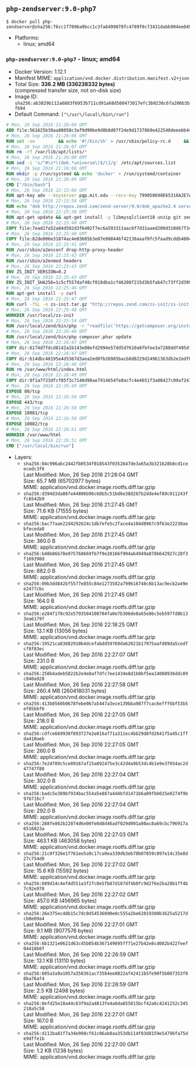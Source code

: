## `php-zendserver:9.0-php7`

```console
$ docker pull php-zendserver@sha256:76cc1f7096a9bcc1c3fa6499078fc4789f0c73431dabb904ee0497ba5cef7645
```

-	Platforms:
	-	linux; amd64

### `php-zendserver:9.0-php7` - linux; amd64

-	Docker Version: 1.12.1
-	Manifest MIME: `application/vnd.docker.distribution.manifest.v2+json`
-	Total Size: **336.2 MB (336238332 bytes)**  
	(compressed transfer size, not on-disk size)
-	Image ID: `sha256:ab3829b112a6883f6953b711cd91a68d560473017efc3b9230c6fa206b3bfb94`
-	Default Command: `["\/usr\/local\/bin\/run"]`

```dockerfile
# Mon, 26 Sep 2016 21:26:04 GMT
ADD file:561625b38aa88058c3af9d99be9d8b8d07f24e9d1737869e422540deeebb4443 in / 
# Mon, 26 Sep 2016 21:26:06 GMT
RUN set -xe 		&& echo '#!/bin/sh' > /usr/sbin/policy-rc.d 	&& echo 'exit 101' >> /usr/sbin/policy-rc.d 	&& chmod +x /usr/sbin/policy-rc.d 		&& dpkg-divert --local --rename --add /sbin/initctl 	&& cp -a /usr/sbin/policy-rc.d /sbin/initctl 	&& sed -i 's/^exit.*/exit 0/' /sbin/initctl 		&& echo 'force-unsafe-io' > /etc/dpkg/dpkg.cfg.d/docker-apt-speedup 		&& echo 'DPkg::Post-Invoke { "rm -f /var/cache/apt/archives/*.deb /var/cache/apt/archives/partial/*.deb /var/cache/apt/*.bin || true"; };' > /etc/apt/apt.conf.d/docker-clean 	&& echo 'APT::Update::Post-Invoke { "rm -f /var/cache/apt/archives/*.deb /var/cache/apt/archives/partial/*.deb /var/cache/apt/*.bin || true"; };' >> /etc/apt/apt.conf.d/docker-clean 	&& echo 'Dir::Cache::pkgcache ""; Dir::Cache::srcpkgcache "";' >> /etc/apt/apt.conf.d/docker-clean 		&& echo 'Acquire::Languages "none";' > /etc/apt/apt.conf.d/docker-no-languages 		&& echo 'Acquire::GzipIndexes "true"; Acquire::CompressionTypes::Order:: "gz";' > /etc/apt/apt.conf.d/docker-gzip-indexes 		&& echo 'Apt::AutoRemove::SuggestsImportant "false";' > /etc/apt/apt.conf.d/docker-autoremove-suggests
# Mon, 26 Sep 2016 21:26:07 GMT
RUN rm -rf /var/lib/apt/lists/*
# Mon, 26 Sep 2016 21:26:08 GMT
RUN sed -i 's/^#\s*\(deb.*universe\)$/\1/g' /etc/apt/sources.list
# Mon, 26 Sep 2016 21:26:08 GMT
RUN mkdir -p /run/systemd && echo 'docker' > /run/systemd/container
# Mon, 26 Sep 2016 21:26:09 GMT
CMD ["/bin/bash"]
# Mon, 26 Sep 2016 22:15:06 GMT
RUN apt-key adv --keyserver pgp.mit.edu --recv-key 799058698E65316A2E7A4FF42EAE1437F7D2C623
# Mon, 26 Sep 2016 22:23:58 GMT
RUN echo "deb http://repos.zend.com/zend-server/9.0/deb_apache2.4 server non-free" >> /etc/apt/sources.list.d/zend-server.list
# Mon, 26 Sep 2016 22:25:38 GMT
RUN apt-get update && apt-get install -y libmysqlclient18 unzip git zend-server-php-7.0 && /usr/local/zend/bin/zendctl.sh stop
# Mon, 26 Sep 2016 22:25:40 GMT
COPY file:7ead1fa52a84d592d3f6402f7ec6a593311aac6f7d31aaed200d310d67f34d54 in /etc/ 
# Mon, 26 Sep 2016 22:25:40 GMT
COPY file:82de006e31874ac4e03685b3e87e988446f42138aaaf0fc5faad9cddb48040ba in /etc/apache2/conf-available 
# Mon, 26 Sep 2016 22:25:41 GMT
RUN /usr/sbin/a2enconf drop-http-proxy-header
# Mon, 26 Sep 2016 22:25:42 GMT
RUN /usr/sbin/a2enmod headers
# Mon, 26 Sep 2016 22:25:43 GMT
ENV ZS_INIT_VERSION=0.2
# Mon, 26 Sep 2016 22:25:43 GMT
ENV ZS_INIT_SHA256=1c5cf557daf48cf018dba1cf46208f215d3b5fab47c73ff2d39988581ebd6932
# Mon, 26 Sep 2016 22:25:46 GMT
RUN apt-get install -y curl
# Mon, 26 Sep 2016 22:25:47 GMT
RUN curl -fSL -o zs-init.tar.gz "http://repos.zend.com/zs-init/zs-init-docker-${ZS_INIT_VERSION}.tar.gz"     && echo "${ZS_INIT_SHA256} *zs-init.tar.gz" | sha256sum -c -     && mkdir /usr/local/zs-init     && tar xzf zs-init.tar.gz --strip-components=1 -C /usr/local/zs-init     && rm zs-init.tar.gz
# Mon, 26 Sep 2016 22:25:48 GMT
WORKDIR /usr/local/zs-init
# Mon, 26 Sep 2016 22:25:54 GMT
RUN /usr/local/zend/bin/php -r "readfile('https://getcomposer.org/installer');" | /usr/local/zend/bin/php
# Mon, 26 Sep 2016 22:26:46 GMT
RUN /usr/local/zend/bin/php composer.phar update
# Mon, 26 Sep 2016 22:26:47 GMT
COPY dir:6174d7fdcd8142a1b143e80efd2994e57dd5d7610a8fbfee3a7288ddf495dfdf in /usr/local/bin 
# Mon, 26 Sep 2016 22:26:47 GMT
COPY dir:b14dbc48195e4d5367d3aea2ed0fb26985bacb8d8229d24961363db2e2edf8f0 in /usr/local/zend/var/plugins/ 
# Mon, 26 Sep 2016 22:26:48 GMT
RUN rm /var/www/html/index.html
# Mon, 26 Sep 2016 22:26:49 GMT
COPY dir:9f1a7f23dfcf85f3c7148d98ae7914654fe8acfc4e4651f3a08427c09af24198 in /var/www/html 
# Mon, 26 Sep 2016 22:26:49 GMT
EXPOSE 80/tcp
# Mon, 26 Sep 2016 22:26:50 GMT
EXPOSE 443/tcp
# Mon, 26 Sep 2016 22:26:50 GMT
EXPOSE 10081/tcp
# Mon, 26 Sep 2016 22:26:50 GMT
EXPOSE 10082/tcp
# Mon, 26 Sep 2016 22:26:51 GMT
WORKDIR /var/www/html
# Mon, 26 Sep 2016 22:26:51 GMT
CMD ["/usr/local/bin/run"]
```

-	Layers:
	-	`sha256:04c996abc2442fb0534f018543f0352647de3a65a3b321628b8cd1ceecedc3f6`  
		Last Modified: Mon, 26 Sep 2016 21:28:04 GMT  
		Size: 65.7 MB (65702977 bytes)  
		MIME: application/vnd.docker.image.rootfs.diff.tar.gzip
	-	`sha256:d394d3da86fe44806b96c68b5c51bd6e38d287b2dde4ef89c011243ffc6542b9`  
		Last Modified: Mon, 26 Sep 2016 21:27:45 GMT  
		Size: 71.6 KB (71555 bytes)  
		MIME: application/vnd.docker.image.rootfs.diff.tar.gzip
	-	`sha256:bac77aae22d4292624c1db7efe5c2face4a104d8967c9f63e22230aebfeceda8`  
		Last Modified: Mon, 26 Sep 2016 21:27:45 GMT  
		Size: 360.0 B  
		MIME: application/vnd.docker.image.rootfs.diff.tar.gzip
	-	`sha256:b48b86b78e975768669fb7f9e20166f994ab4949a878b642927c28f3f169390d`  
		Last Modified: Mon, 26 Sep 2016 21:27:45 GMT  
		Size: 682.0 B  
		MIME: application/vnd.docker.image.rootfs.diff.tar.gzip
	-	`sha256:09b3dd842bf5577e855c84e1273582a799616748c6b13ac9ecb2a49ee2477cbc`  
		Last Modified: Mon, 26 Sep 2016 21:27:45 GMT  
		Size: 164.0 B  
		MIME: application/vnd.docker.image.rootfs.diff.tar.gzip
	-	`sha256:e2847178c92e5793584108704fa0e7b306de8a65e86c5eb597fd8b133ea6179f`  
		Last Modified: Mon, 26 Sep 2016 22:18:25 GMT  
		Size: 13.1 KB (13056 bytes)  
		MIME: application/vnd.docker.image.rootfs.diff.tar.gzip
	-	`sha256:19521ca83682910b4dcefabdd59769da62021b17975aafd89da5cedfcf8f83ec`  
		Last Modified: Mon, 26 Sep 2016 22:27:07 GMT  
		Size: 231.0 B  
		MIME: application/vnd.docker.image.rootfs.diff.tar.gzip
	-	`sha256:258b4adeb5822b2e4e8af7dfc7ee1434e8d1b0bf5ea14008936ddc09c840a928`  
		Last Modified: Mon, 26 Sep 2016 22:27:58 GMT  
		Size: 260.4 MB (260418031 bytes)  
		MIME: application/vnd.docker.image.rootfs.diff.tar.gzip
	-	`sha256:413b0560b0678febe067a5447a3ece139bba987f7cac6efff6bf53b5ef85bbf6`  
		Last Modified: Mon, 26 Sep 2016 22:27:05 GMT  
		Size: 218.0 B  
		MIME: application/vnd.docker.image.rootfs.diff.tar.gzip
	-	`sha256:cdfce669938f893727e2e016af71a311ec4bb29d8fd2641f5a45c1ffda410aeb`  
		Last Modified: Mon, 26 Sep 2016 22:27:05 GMT  
		Size: 260.0 B  
		MIME: application/vnd.docker.image.rootfs.diff.tar.gzip
	-	`sha256:7e24f89c5ce89167af15a892475e3c42d4a9b53dc4b1e9e37954ac2d47747f88`  
		Last Modified: Mon, 26 Sep 2016 22:27:04 GMT  
		Size: 302.0 B  
		MIME: application/vnd.docker.image.rootfs.diff.tar.gzip
	-	`sha256:badc5e389bf934bac554a5e887a4d4bfd1471b6a09fbb025e0274f9b976716c7`  
		Last Modified: Mon, 26 Sep 2016 22:27:04 GMT  
		Size: 292.0 B  
		MIME: application/vnd.docker.image.rootfs.diff.tar.gzip
	-	`sha256:288fe862b22074d6e00fe0d8d46adf029d001a80ac8a69cbc796917a6516023a`  
		Last Modified: Mon, 26 Sep 2016 22:27:03 GMT  
		Size: 463.1 KB (463058 bytes)  
		MIME: application/vnd.docker.image.rootfs.diff.tar.gzip
	-	`sha256:21c0f326e1f761ee5a9c17ca0ea339db3eb78b07859c897e14c35e8d27c754d0`  
		Last Modified: Mon, 26 Sep 2016 22:27:02 GMT  
		Size: 15.6 KB (15592 bytes)  
		MIME: application/vnd.docker.image.rootfs.diff.tar.gzip
	-	`sha256:689d14c4ef4d551a3f2fc0e5fb87d187df4b0fc9d2f6e2ba20b1ff4b7c92e978`  
		Last Modified: Mon, 26 Sep 2016 22:27:02 GMT  
		Size: 457.0 KB (456965 bytes)  
		MIME: application/vnd.docker.image.rootfs.diff.tar.gzip
	-	`sha256:26e375ec48b15c7dc0d54536090e0c555a2be62019300b3625a5217dcb0e09a4`  
		Last Modified: Mon, 26 Sep 2016 22:27:01 GMT  
		Size: 9.1 MB (9077576 bytes)  
		MIME: application/vnd.docker.image.rootfs.diff.tar.gzip
	-	`sha256:6b1321e0621d63c45b054b367149695ff71e27b42e8cd082b422feef04410b0f`  
		Last Modified: Mon, 26 Sep 2016 22:26:59 GMT  
		Size: 13.1 KB (13110 bytes)  
		MIME: application/vnd.docker.image.rootfs.diff.tar.gzip
	-	`sha256:605a3a9a1057a358361ac73584ee8822af42411b5fe90f5b007353f00ba76af4`  
		Last Modified: Mon, 26 Sep 2016 22:26:59 GMT  
		Size: 2.5 KB (2498 bytes)  
		MIME: application/vnd.docker.image.rootfs.diff.tar.gzip
	-	`sha256:8efd25e18a44c63f9a2a4813fe4a6da655015bcf42a6c4241252c345218a5c58`  
		Last Modified: Mon, 26 Sep 2016 22:27:01 GMT  
		Size: 167.0 B  
		MIME: application/vnd.docker.image.rootfs.diff.tar.gzip
	-	`sha256:d112ba81f7a34e998cf61c06ab8aa353db114f03d8159e54796fa75de9dffe1b`  
		Last Modified: Mon, 26 Sep 2016 22:27:00 GMT  
		Size: 1.2 KB (1238 bytes)  
		MIME: application/vnd.docker.image.rootfs.diff.tar.gzip
